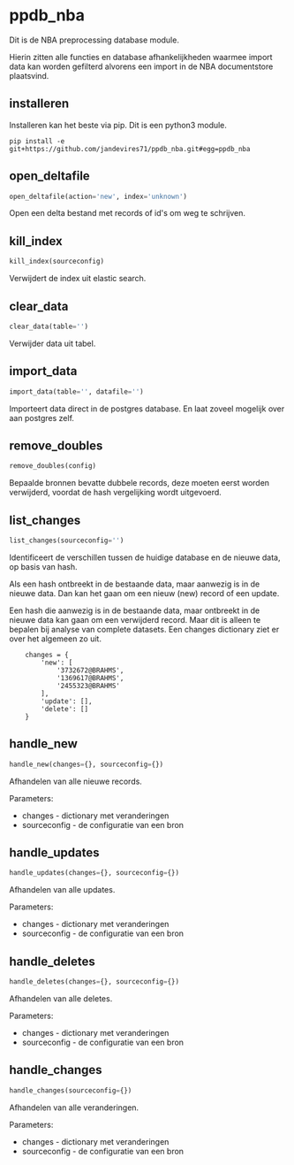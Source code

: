 <h1 id="ppdb_nba">ppdb_nba</h1>

Dit is de NBA preprocessing database module.

Hierin zitten alle functies en database afhankelijkheden waarmee import data
kan worden gefilterd alvorens een import in de NBA documentstore plaatsvind.

## installeren

Installeren kan het beste via pip. Dit is een python3 module.

`pip install -e git+https://github.com/jandevires71/ppdb_nba.git#egg=ppdb_nba`

<h2 id="ppdb_nba.ppdb_nba.open_deltafile">open_deltafile</h2>

```python
open_deltafile(action='new', index='unknown')
```

Open een delta bestand met records of id's om weg te schrijven.

<h2 id="ppdb_nba.ppdb_nba.kill_index">kill_index</h2>

```python
kill_index(sourceconfig)
```

Verwijdert de index uit elastic search.

<h2 id="ppdb_nba.ppdb_nba.clear_data">clear_data</h2>

```python
clear_data(table='')
```
Verwijder data uit tabel.
<h2 id="ppdb_nba.ppdb_nba.import_data">import_data</h2>

```python
import_data(table='', datafile='')
```

Importeert data direct in de postgres database. En laat zoveel mogelijk over aan postgres zelf.

<h2 id="ppdb_nba.ppdb_nba.remove_doubles">remove_doubles</h2>

```python
remove_doubles(config)
```
Bepaalde bronnen bevatte dubbele records, deze moeten eerst worden verwijderd, voordat de hash vergelijking wordt uitgevoerd.
<h2 id="ppdb_nba.ppdb_nba.list_changes">list_changes</h2>

```python
list_changes(sourceconfig='')
```

Identificeert de verschillen tussen de huidige database en de nieuwe data, op basis van hash.

Als een hash ontbreekt in de bestaande data, maar aanwezig is in de nieuwe data. Dan kan het gaan
om een nieuw (new) record of een update.

Een hash die aanwezig is in de bestaande data, maar ontbreekt in de nieuwe data kan gaan om een
verwijderd record. Maar dit is alleen te bepalen bij analyse van complete datasets. Een changes
dictionary ziet er over het algemeen zo uit.

```
    changes = {
        'new': [
            '3732672@BRAHMS',
            '1369617@BRAHMS',
            '2455323@BRAHMS'
        ],
        'update': [],
        'delete': []
    }
```


<h2 id="ppdb_nba.ppdb_nba.handle_new">handle_new</h2>

```python
handle_new(changes={}, sourceconfig={})
```

Afhandelen van alle nieuwe records.

Parameters:

 * changes - dictionary met veranderingen
 * sourceconfig - de configuratie van een bron


<h2 id="ppdb_nba.ppdb_nba.handle_updates">handle_updates</h2>

```python
handle_updates(changes={}, sourceconfig={})
```

Afhandelen van alle updates.

Parameters:

 * changes - dictionary met veranderingen
 * sourceconfig - de configuratie van een bron

<h2 id="ppdb_nba.ppdb_nba.handle_deletes">handle_deletes</h2>

```python
handle_deletes(changes={}, sourceconfig={})
```

Afhandelen van alle deletes.

Parameters:

 * changes - dictionary met veranderingen
 * sourceconfig - de configuratie van een bron

<h2 id="ppdb_nba.ppdb_nba.handle_changes">handle_changes</h2>

```python
handle_changes(sourceconfig={})
```

Afhandelen van alle veranderingen.

Parameters:

 * changes - dictionary met veranderingen
 * sourceconfig - de configuratie van een bron

